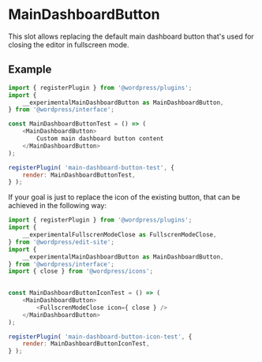# MainDashboardButton

This slot allows replacing the default main dashboard button that's used for closing
the editor in fullscreen mode.

## Example

```js
import { registerPlugin } from '@wordpress/plugins';
import { 
	__experimentalMainDashboardButton as MainDashboardButton,
} from '@wordpress/interface';

const MainDashboardButtonTest = () => (
    <MainDashboardButton>
        Custom main dashboard button content
    </MainDashboardButton>
);

registerPlugin( 'main-dashboard-button-test', {
	render: MainDashboardButtonTest,
} );
```

If your goal is just to replace the icon of the existing button, that can be achieved
in the following way:

```js
import { registerPlugin } from '@wordpress/plugins';
import {
	__experimentalFullscrenModeClose as FullscrenModeClose, 
} from '@wordpress/edit-site';
import { 
	__experimentalMainDashboardButton as MainDashboardButton,
} from '@wordpress/interface';
import { close } from '@wordpress/icons';	
	

const MainDashboardButtonIconTest = () => (
    <MainDashboardButton>
        <FullscrenModeClose icon={ close } />
    </MainDashboardButton>
);

registerPlugin( 'main-dashboard-button-icon-test', {
	render: MainDashboardButtonIconTest,
} );
```
